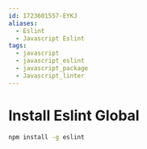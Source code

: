 ```yaml
---
id: 1723601557-EYKJ
aliases:
  - Eslint
  - Javascript Eslint
tags:
  - javascript
  - javascript_eslint
  - javascript_package
  - Javascript_linter
---
```


# Install Eslint Global
```bash
npm install -g eslint
```
